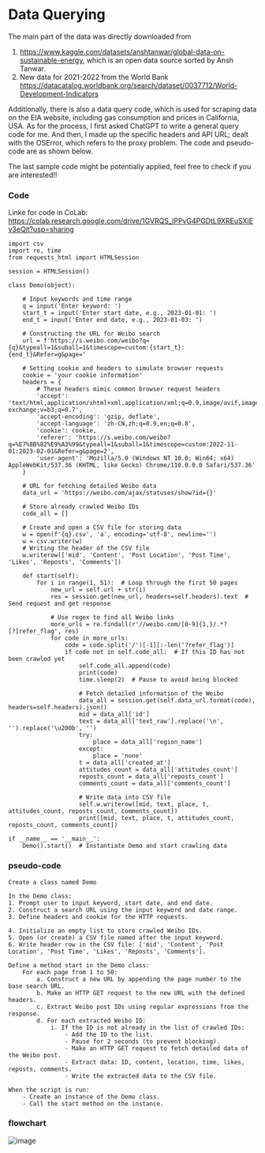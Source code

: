 # Data Querying
  The main part of the data was directly downloaded from
1.	 https://www.kaggle.com/datasets/anshtanwar/global-data-on-sustainable-energy, which is an open data source sorted by Ansh Tanwar. 
2.	 New data for 2021-2022 from the World Bank https://datacatalog.worldbank.org/search/dataset/0037712/World-Development-Indicators

  Additionally, there is also a data query code, which is used for scraping data on the EIA website, including gas consumption and prices in California, USA. As for the process, I first asked ChatGPT to write a general query code for me. And then, I made up the specific headers and API URL; dealt with the OSError, which refers to the proxy problem. The code and pseudo-code are as shown below.
 
  The last sample code might be potentially applied, feel free to check if you are interested!!


### Code
Linke for code in CoLab: https://colab.research.google.com/drive/1GVRQS_lPPvG4PGDtL9XREuSXiEv3eQit?usp=sharing 
```
import csv
import re, time
from requests_html import HTMLSession

session = HTMLSession()

class Demo(object):

    # Input keywords and time range
    q = input('Enter keyword: ')
    start_t = input('Enter start date, e.g., 2023-01-01: ')
    end_t = input('Enter end date, e.g., 2023-01-03: ')

    # Constructing the URL for Weibo search
    url = f'https://s.weibo.com/weibo?q={q}&typeall=1&suball=1&timescope=custom:{start_t}:{end_t}&Refer=g&page='

    # Setting cookie and headers to simulate browser requests
    cookie = 'your cookie information'
    headers = {
        # These headers mimic common browser request headers
        'accept': 'text/html,application/xhtml+xml,application/xml;q=0.9,image/avif,image/webp,image/apng,*/*;q=0.8,application/signed-exchange;v=b3;q=0.7',
        'accept-encoding': 'gzip, deflate',
        'accept-language': 'zh-CN,zh;q=0.9,en;q=0.8',
        'cookie': cookie,
        'referer': 'https://s.weibo.com/weibo?q=%E7%8B%82%E9%A3%99&typeall=1&suball=1&timescope=custom:2022-11-01:2023-02-01&Refer=g&page=2',
        'user-agent': 'Mozilla/5.0 (Windows NT 10.0; Win64; x64) AppleWebKit/537.36 (KHTML, like Gecko) Chrome/110.0.0.0 Safari/537.36'
    }

    # URL for fetching detailed Weibo data
    data_url = 'https://weibo.com/ajax/statuses/show?id={}'

    # Store already crawled Weibo IDs
    code_all = []

    # Create and open a CSV file for storing data
    w = open(f'{q}.csv', 'a', encoding='utf-8', newline='')
    w = csv.writer(w)
    # Writing the header of the CSV file
    w.writerow(['mid', 'Content', 'Post Location', 'Post Time', 'Likes', 'Reposts', 'Comments'])

    def start(self):
        for i in range(1, 51):  # Loop through the first 50 pages
            new_url = self.url + str(i)
            res = session.get(new_url, headers=self.headers).text  # Send request and get response

            # Use regex to find all Weibo links
            more_urls = re.findall(r'//weibo.com/[0-9]{1,}/.*?[?]refer_flag', res)
            for code in more_urls:
                code = code.split('/')[-1][:-len('?refer_flag')]
                if code not in self.code_all:  # If this ID has not been crawled yet
                    self.code_all.append(code)
                    print(code)
                    time.sleep(2)  # Pause to avoid being blocked

                    # Fetch detailed information of the Weibo
                    data_all = session.get(self.data_url.format(code), headers=self.headers).json()
                    mid = data_all['id']
                    text = data_all['text_raw'].replace('\n', '').replace('\u200b', '')
                    try:
                        place = data_all['region_name']
                    except:
                        place = 'none'
                    t = data_all['created_at']
                    attitudes_count = data_all['attitudes_count']
                    reposts_count = data_all['reposts_count']
                    comments_count = data_all['comments_count']

                    # Write data into CSV file
                    self.w.writerow([mid, text, place, t, attitudes_count, reposts_count, comments_count])
                    print([mid, text, place, t, attitudes_count, reposts_count, comments_count])

if __name__ == '__main__':
    Demo().start()  # Instantiate Demo and start crawling data
```

###  pseudo-code
```
Create a class named Demo

In the Demo class:
1. Prompt user to input keyword, start date, and end date.
2. Construct a search URL using the input keyword and date range.
3. Define headers and cookie for the HTTP requests.

4. Initialize an empty list to store crawled Weibo IDs.
5. Open (or create) a CSV file named after the input keyword.
6. Write header row in the CSV file: ['mid', 'Content', 'Post Location', 'Post Time', 'Likes', 'Reposts', 'Comments'].

Define a method start in the Demo class:
    For each page from 1 to 50:
        a. Construct a new URL by appending the page number to the base search URL.
        b. Make an HTTP GET request to the new URL with the defined headers.
        c. Extract Weibo post IDs using regular expressions from the response.
        d. For each extracted Weibo ID:
            i. If the ID is not already in the list of crawled IDs:
                - Add the ID to the list.
                - Pause for 2 seconds (to prevent blocking).
                - Make an HTTP GET request to fetch detailed data of the Weibo post.
                - Extract data: ID, content, location, time, likes, reposts, comments.
                - Write the extracted data to the CSV file.

When the script is run:
    - Create an instance of the Demo class.
    - Call the start method on the instance.
```

### flowchart
![image](DataQuery.png)


